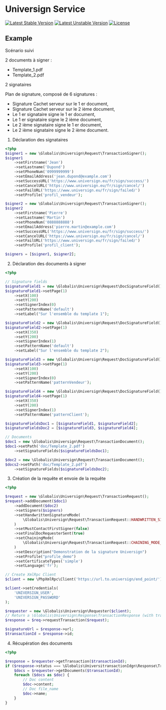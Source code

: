# Universign Service

[![Latest Stable Version](https://poser.pugx.org/globalis/universign-service/v/stable)](https://packagist.org/packages/globalis/universign-service)
[![Latest Unstable Version](https://poser.pugx.org/consolidation/robo/v/unstable.png)](https://packagist.org/packages/globalis/universign-service)
[![License](https://poser.pugx.org/globalis/universign-service/license)](https://packagist.org/packages/globalis/universign-service)



## Example

Scénario suivi

2 documents à signer :

* Template_1.pdf
* Template_2.pdf

2 signataires

Plan de signature, composé de 6 signatures :

* Signature Cachet serveur sur le 1 er document,
* Signature Cachet serveur sur le 2 ième document,
* Le 1 er signataire signe le 1 er document,
* Le 1 er signataire signe le 2 ième document,
* Le 2 ième signataire signe le 1 er document,
* Le 2 ième signataire signe le 2 ième document.

1. Déclaration des signataires

```php
<?php
$signer1 = new \Globalis\Universign\Request\TransactionSigner();
$signer1
    ->setFirstname('Jean')
    ->setLastname('Dupond')
    ->setPhoneNum('0999999999')
    ->setEmailAddress('jean.dupond@example.com')
    ->setSuccessURL('https://www.universign.eu/fr/sign/success/')
    ->setCancelURL('https://www.universign.eu/fr/sign/cancel/')
    ->setFailURL('https://www.universign.eu/fr/sign/failed/')
    ->setProfile('profil_vendeur');

$signer2 = new \Globalis\Universign\Request\TransactionSigner();
$signer2
    ->setFirstname('Pierre')
    ->setLastname('Martin')
    ->setPhoneNum('0888888888')
    ->setEmailAddress('pierre.martin@example.com')
    ->setSuccessURL('https://www.universign.eu/fr/sign/success/')
    ->setCancelURL('https://www.universign.eu/fr/sign/cancel/')
    ->setFailURL('https://www.universign.eu/fr/sign/failed/')
    ->setProfile('profil_client');

$signers = [$signer1, $signer2];
```

2. Déclaration des documents à signer

```php
<?php

// Signature fields
$signatureField1 = new \Globalis\Universign\Request\DocSignatureField();
$signatureField1->setPage(1)
    ->setX(100)
    ->setY(200)
    ->setSignerIndex(0)
    ->setPatternName('default')
    ->setLabel("Sur l'ensemble du template 1");

$signatureField2 = new \Globalis\Universign\Request\DocSignatureField();
$signatureField2->setPage(1)
    ->setX(350)
    ->setY(200)
    ->setSignerIndex(1)
    ->setPatternName('default')
    ->setLabel("Sur l'ensemble du template 2");

$signatureField3 = new \Globalis\Universign\Request\DocSignatureField();
$signatureField3->setPage(1)
    ->setX(100)
    ->setY(200)
    ->setSignerIndex(0)
    ->setPatternName('patternVendeur');

$signatureField4 = new \Globalis\Universign\Request\DocSignatureField();
$signatureField4->setPage(1)
    ->setX(350)
    ->setY(200)
    ->setSignerIndex(1)
    ->setPatternName('patternClient');

$signatureFieldsDoc1 = [$signatureField1, $signatureField2];
$signatureFieldsDoc2 = [$signatureField3, $signatureField4];

// Documents
$doc1 = new \Globalis\Universign\Request\TransactionDocument();
$doc1->setPath('doc/Template_2.pdf')
    ->setSignatureFields($signatureFieldsDoc1);

$doc2 = new \Globalis\Universign\Request\TransactionDocument();
$docs2->setPath('doc/Template_2.pdf')
    ->setSignatureFields($signatureFieldsDoc2);
```

3. Création de la requête et envoie de la requête

```php
<?php

$request = new \Globalis\Universign\Request\TransactionRequest();
$request->addDocument($doc1)
    ->addDocument($doc2)
    ->setSigners($signers)
    ->setHandwrittenSignatureMode(
        \Globalis\Universign\Request\TransactionRequest::HANDWRITTEN_SIGNATURE_MODE_DIGITAL
    )
    ->setMustContactFirstSigner(false)
    ->setFinalDocRequesterSent(true)
    ->setChainingMode(
        \Globalis\Universign\Request\TransactionRequest::CHAINING_MODE_WEB
    )
    ->setDescription("Demonstration de la signature Universign")
    ->setProfile("profile_demo")
    ->setCertificateTypes('simple')
    ->setLanguage('fr');

// Create XmlRpc Client
$client = new \PhpXmlRpc\Client('https://url.to.universign/end_point/');

$client->setCredentials(
    'UNIVERSIGN_USER',
    'UNIVERSIGN_PASSWORD'
);

$requester = new \Globalis\Universign\Requester($client);
// Return a \Globalis\Universign\Response\TransactionResponse (with transaction url and id)
$response = $req->requestTransaction($request);

$signatureUrl = $response->url;
$transactionId = $response->id;
```

4. Récupération des documents


```php
<?php

$response = $requester->getTransaction($transactionId);
if ($response->status === \Globalis\UniversitransactionIdgn\Response\TransactionInfo::STATUS_COMPLETED) {
    $docs = $requester->getDocuments($transactionId);
    foreach ($docs as $doc) {
        // Doc content
        $doc->content;
        // Doc file_name
        $doc->name;
    }
}
```
